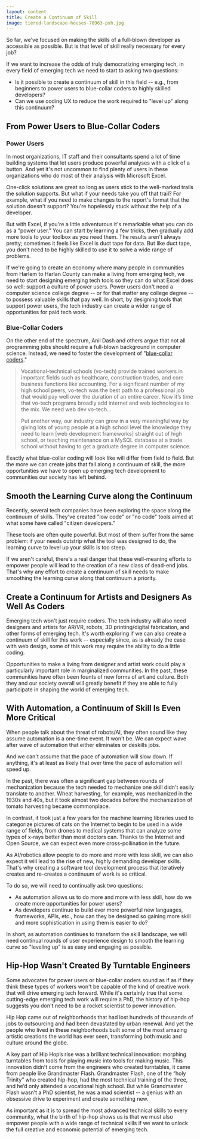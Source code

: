 ```yaml
---
layout: content
title: Create a Continuum of Skill
image: tiered-landscape-houses-70963-pxh.jpg
---
```

So far, we've focused on making the skills of a full-blown developer as accessible as possible.  But is that level of skill really necessary for every job?

If we want to increase the odds of truly democratizing emerging tech, in every field of emerging tech we need to start to asking two questions:

- Is it possible to create a continuum of skill in this field -- e.g., from beginners to power users to blue-collar coders to highly skilled developers?
- Can we use coding UX to reduce the work required to "level up" along this continuum?

## From Power Users to Blue-Collar Coders

### Power Users

In most organizations, IT staff and their consultants spend a lot of time building systems that let users produce powerful analyses with a click of a button. And yet it's not uncommon to find plenty of users in these organizations who do most of their analysis with Microsoft Excel.

One-click solutions are great so long as users stick to the well-marked trails the solution supports. But what if your needs take you off that trail? For example, what if you need to make changes to the report's format that the solution doesn't support?  You're hopelessly stuck without the help of a developer.

But with Excel, if you're a little adventurous it's remarkable what you can do as a "power user."  You can start by learning a few tricks, then gradually add more tools to your toolbox as you need them. The results aren't always pretty; sometimes it feels like Excel is duct tape for data. But like duct tape, you don't need to be highly skilled to use it to solve a wide range of problems.

If we're going to create an economy where many people in communities from Harlem to Harlan County can make a living from emerging tech, we need to start designing emerging tech tools so they can do what Excel does so well: support a culture of power users.  Power users don't need a computer science college degree -- or for that matter any college degree -- to possess valuable skills that pay well. In short, by designing tools that support power users, the tech industry can create a wider range of opportunities for paid tech work.

### Blue-Collar Coders

On the other end of the spectrum, Anil Dash and others argue that not all programming jobs should require a full-blown background in computer science. Instead, we need to foster the development of "[blue-collar coders]( http://anildash.com/2012/10/the-blue-collar-coder.html)."

> Vocational-technical schools (vo-tech) provide trained workers in important fields such as healthcare, construction trades, and core business functions like accounting. For a significant number of my high school peers, vo-tech was the best path to a professional job that would pay well over the duration of an entire career.  Now it’s time that vo-tech programs broadly add internet and web technologies to the mix. We need web dev vo-tech...
> 
> Put another way, our industry can grow in a very meaningful way by giving lots of young people at a high school level the knowledge they need to learn [web development frameworks] straight out of high school, or teaching maintenance on a MySQL database at a trade school without having to get a graduate degree in computer science.

Exactly what blue-collar coding will look like will differ from field to field. But the more we can create jobs that fall along a continuum of skill, the more opportunities we have to open up emerging tech development to communities our society has left behind.

## Smooth the Learning Curve along the Continuum 

Recently, several tech companies have been exploring the space along the continuum of skills. They've created "low code" or "no code" tools aimed at what some have called "citizen developers." 

These tools are often quite powerful. But most of them suffer from the same problem: if your needs outstrip what the tool was designed to do, the learning curve to level up your skills is too steep.

If we aren't careful, there's a real danger that these well-meaning efforts to empower people will lead to the creation of a new class of dead-end jobs. That's why any effort to create a continuum of skill needs to make smoothing the learning curve along that continuum a priority.

## Create a Continuum for Artists and Designers As Well As Coders

Emerging tech won't just require coders. The tech industry will also need designers and artists for AR/VR, robots, 3D printing/digital fabrication, and other forms of emerging tech.  It's worth exploring if we can also create a continuum of skill for this work  -- especially since, as is already the case with web design, some of this work may require the ability to do a little coding.  

Opportunities to make a living from designer and artist work could play a particularly important role in marginalized communities. In the past, these communities have often been founts of new forms of art and culture. Both they and our society overall will greatly benefit if they are able to fully participate in shaping the world of emerging tech.

## With Automation, a Continuum of Skill Is Even More Critical

When people talk about the threat of robots/AI, they often sound like they assume automation is a one-time event. It won't be. We can expect wave after wave of automation that either eliminates or deskills jobs. 

And we can't assume that the pace of automation will slow down. If anything, it's at least as likely that over time the pace of automation will speed up. 

In the past, there was often a significant gap between rounds of mechanization because the tech needed to mechanize one skill didn't easily translate to another. Wheat harvesting, for example, was mechanized in the 1930s and 40s, but it took almost two decades before the mechanization of tomato harvesting became commonplace.  

In contrast, it took just a few years for the machine learning libraries used to categorize pictures of cats on the Internet to begin to be used in a wide range of fields, from drones to medical systems that can analyze some types of x-rays better than most doctors can. Thanks to the Internet and Open Source, we can expect even more cross-pollination in the future.

As AI/robotics allow people to do more and more with less skill, we can also expect it will lead to the rise of new, highly demanding developer skills. That's why creating a software tool development process that iteratively creates and re-creates a continuum of work is so critical. 

To do so, we will need to continually ask two questions:

- As automation allows us to do more and more with less skill, how do we create more opportunities for power users?
- As developers continue to build ever more powerful new languages, frameworks, APIs, etc., how can they be designed so gaining more skill and more sophistication in using them is easier to do? 

In short, as automation continues to transform the skill landscape, we will need continual rounds of user experience design to smooth the learning curve so "leveling up" is as easy and engaging as possible. 

## Hip-Hop Wasn't Created By Turntable Engineers

Some advocates for power users or blue-collar coders sound as if as if they think these types of workers won't be capable of the kind of creative work that will drive emerging tech forward. While it's certainly true that some cutting-edge emerging tech work will require a PhD, the history of hip-hop suggests you don't need to be a rocket scientist to power innovation.

Hip Hop came out of neighborhoods that had lost hundreds of thousands of jobs to outsourcing and had been devastated by urban renewal. And yet the people who lived in these neighborhoods built some of the most amazing artistic creations the world has ever seen, transforming both music and culture around the globe. 

A key part of Hip Hop’s rise was a brilliant technical innovation: morphing turntables from tools for playing music into tools for making music. This innovation didn't come from the engineers who created turntables, it came from people like Grandmaster Flash.  Grandmaster Flash, one of the “holy Trinity” who created hip-hop, had the most technical training of the three, and he’d only attended a vocational high school. But while Grandmaster Flash wasn’t a PhD scientist, he was a mad scientist -- a genius with an obsessive drive to experiment and create something new.

As important as it is to spread the most advanced technical skills to every community, what the birth of hip-hop shows us is that we must also empower people with a wide range of technical skills if we want to unlock the full creative and economic potential of emerging tech.
